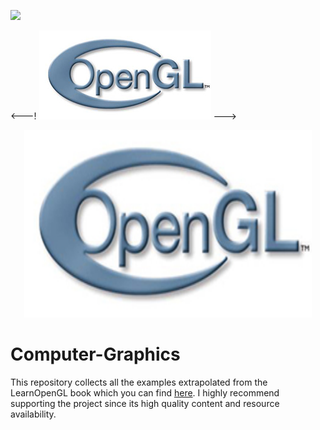 <a href="https://postgresql.org"><img src="https://img.shields.io/badge/Powered%20by-LearnOpenGL-blue.svg"/></a>

<---! ![alt text](https://github.com/riccardokhm/Computer-Graphics/blob/main/OpenGL_Icon.jpg?raw=true) --->

<p align="center">
  <img width="460" height="300" src="https://github.com/riccardokhm/Computer-Graphics/blob/main/OpenGL_Icon.jpg">
</p>

# Computer-Graphics

This repository collects all the examples extrapolated from the LearnOpenGL book which you can find [here](https://learnopengl.com/Getting-started/OpenGL). I highly recommend supporting the project since its high quality content and resource availability. 
